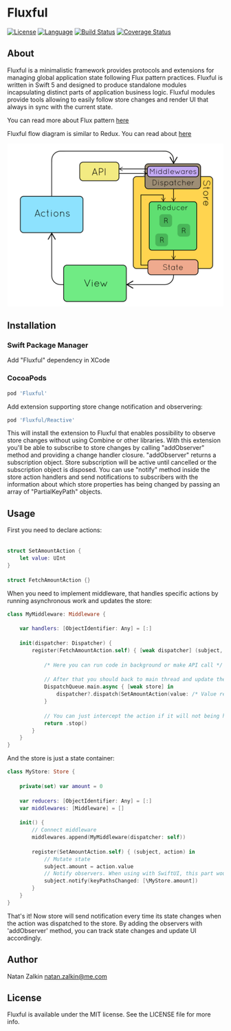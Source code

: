 # Fluxful

[![License](https://img.shields.io/badge/license-MIT-ff69b4.svg)](https://github.com/kzlekk/Fluxful/raw/master/LICENSE)
[![Language](https://img.shields.io/badge/swift-5.0-orange.svg)](https://swift.org/blog/swift-5-released/)
[![Build Status](https://travis-ci.com/kzlekk/Fluxful.svg?branch=master)](https://travis-ci.com/kzlekk/Fluxful)
[![Coverage Status](https://coveralls.io/repos/github/kzlekk/Fluxful/badge.svg?branch=master)](https://coveralls.io/github/kzlekk/Fluxful?branch=master)

## About

Fluxful is a minimalistic framework provides protocols and extensions for managing global application state following Flux pattern practices. Fluxful is written in Swift 5 and designed to produce standalone modules incapsulating distinct parts of application business logic. Fluxful modules provide tools allowing to easily follow store changes and render UI that always in sync with the current state.

You can read more about Flux pattern [here](https://facebook.github.io/flux/docs/in-depth-overview/)

Fluxful flow diagram is similar to Redux. You can read about [here](http://slides.com/jenyaterpil/redux-from-twitter-hype-to-production#/11)

![Redux](redux-diagram.gif)

## Installation

### Swift Package Manager

Add "Fluxful" dependency in XCode

### CocoaPods

```ruby
pod 'Fluxful'
```

Add extension supporting store change notification and observering:

```ruby
pod 'Fluxful/Reactive'
```

This will install the extension to Fluxful that enables possibility to observe store changes without using Combine or other libraries. With this extension you'll be able to subscribe to store changes by calling "addObserver" method and providing a change handler closure. "addObserver" returns a subscription object. Store subscription will be active until cancelled or the subscription object is disposed. You can use "notify" method inside the store action handlers and send notifications to subscribers with the information about which store properties has being changed by passing an array of "PartialKeyPath" objects.

## Usage


First you need to declare actions:

```swift

struct SetAmountAction {
    let value: UInt
}
    
struct FetchAmountAction {}
```


When you need to implement middleware, that handles specific actions by running asynchronous work and updates the store:

```swift
class MyMiddleware: Middleware {
    
    var handlers: [ObjectIdentifier: Any] = [:]
    
    init(dispatcher: Dispatcher) {
        register(FetchAmountAction.self) { [weak dispatcher] (subject, action) in
            
            /* Here you can run code in background or make API call */ 
            
            // After that you should back to main thread and update the store
            DispatchQueue.main.async { [weak store] in
                dispatcher?.dispatch(SetAmountAction(value: /* Value received */))
            }
            
            // You can just intercept the action if it will not being handled in the store anyway
            return .stop()
        }
    }
}
```


And the store is just a state container:

``` swift
class MyStore: Store {

    private(set) var amount = 0
    
    var reducers: [ObjectIdentifier: Any] = [:]
    var middlewares: [Middleware] = []
    
    init() {
        // Connect middleware
        middlewares.append(MyMiddleware(dispatcher: self))
        
        register(SetAmountAction.self) { (subject, action) in
            // Mutate state
            subject.amount = action.value
            // Notify observers. When using with SwiftUI, this part would not needed. Don't forget to mark mutable properties with @Published
            subject.notify(keyPathsChanged: [\MyStore.amount])
        }
    }
}
```


That's it! Now store will send notification every time its state changes when the action was dispatched to the store. By adding the observers with 'addObserver' method, you can track state changes and update UI accordingly.

## Author


Natan Zalkin natan.zalkin@me.com

## License


Fluxful is available under the MIT license. See the LICENSE file for more info.
